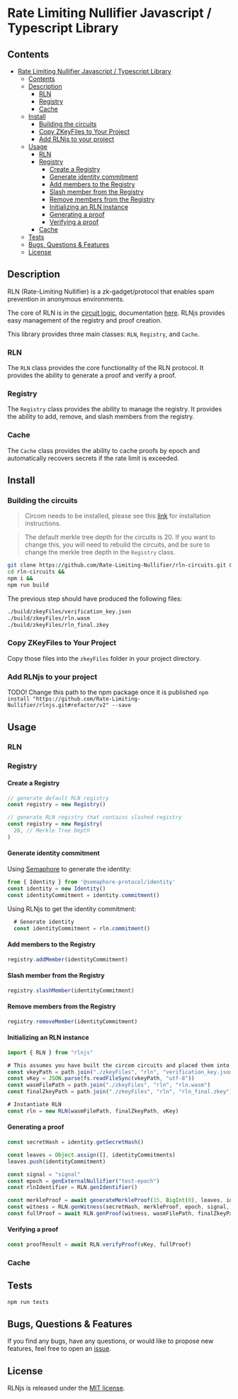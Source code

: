 # Rate Limiting Nullifier Javascript / Typescript Library

## Contents

- [Rate Limiting Nullifier Javascript / Typescript Library](#rate-limiting-nullifier-javascript--typescript-library)
  - [Contents](#contents)
  - [Description](#description)
    - [RLN](#rln)
    - [Registry](#registry)
    - [Cache](#cache)
  - [Install](#install)
    - [Building the circuits](#building-the-circuits)
    - [Copy ZKeyFiles to Your Project](#copy-zkeyfiles-to-your-project)
    - [Add RLNjs to your project](#add-rlnjs-to-your-project)
  - [Usage](#usage)
    - [RLN](#rln-1)
    - [Registry](#registry-1)
      - [Create a Registry](#create-a-registry)
      - [Generate identity commitment](#generate-identity-commitment)
      - [Add members to the Registry](#add-members-to-the-registry)
      - [Slash member from the Registry](#slash-member-from-the-registry)
      - [Remove members from the Registry](#remove-members-from-the-registry)
      - [Initializing an RLN instance](#initializing-an-rln-instance)
      - [Generating a proof](#generating-a-proof)
      - [Verifying a proof](#verifying-a-proof)
    - [Cache](#cache-1)
  - [Tests](#tests)
  - [Bugs, Questions \& Features](#bugs-questions--features)
  - [License](#license)

## Description

RLN (Rate-Limiting Nullifier) is a zk-gadget/protocol that enables spam prevention in anonymous environments.

The core of RLN is in the [circuit logic](https://github.com/Rate-Limiting-Nullifier/rln-circuits), documentation [here](https://rate-limiting-nullifier.github.io/rln-docs/protocol_spec.html#technical-side-of-rln). RLNjs provides easy management of the registry and proof creation.

This library provides three main classes: `RLN`, `Registry`, and `Cache`.

### RLN

The `RLN` class provides the core functionality of the RLN protocol. It provides the ability to generate a proof and verify a proof.

### Registry

The `Registry` class provides the ability to manage the registry. It provides the ability to add, remove, and slash members from the registry.

### Cache

The `Cache` class provides the ability to cache proofs by epoch and automatically recovers secrets if the rate limit is exceeded.

## Install

### Building the circuits

> Circom needs to be installed, please see this [link](https://docs.circom.io/getting-started/installation/) for installation instructions.

> The default merkle tree depth for the circuits is 20. If you want to change this, you will need to rebuild the circuits, and be sure to change the merkle tree depth in the `Registry` class.

```bash
git clone https://github.com/Rate-Limiting-Nullifier/rln-circuits.git &&
cd rln-circuits &&
npm i &&
npm run build
```

The previous step should have produced the following files:

```bash
./build/zkeyFiles/verification_key.json
./build/zkeyFiles/rln.wasm
./build/zkeyFiles/rln_final.zkey
```

### Copy ZKeyFiles to Your Project

Copy those files into the `zkeyFiles` folder in your project directory.

### Add RLNjs to your project
TODO! Change this path to the npm package once it is published
`npm install "https://github.com/Rate-Limiting-Nullifier/rlnjs.git#refactor/v2" --save`

## Usage

### RLN

### Registry

#### Create a Registry

```js
// generate default RLN registry
const registry = new Registry()

// generate RLN registry that contains slashed registry
const registry = new Registry(
  20, // Merkle Tree Depth
)
```

#### Generate identity commitment

Using [Semaphore](https://github.com/semaphore-protocol/semaphore/tree/main/packages/identity) to generate the identity:

```js
from { Identity } from '@semaphore-protocol/identity'
const identity = new Identity()
const identityCommitment = identity.commitment()
```

Using RLNjs to get the identity commitment:

```js
  # Generate identity
  const identityCommitment = rln.commitment()
```

#### Add members to the Registry

```js
registry.addMember(identityCommitment)
```

#### Slash member from the Registry

```js
registry.slashMember(identityCommitment)
```

#### Remove members from the Registry

```js
registry.removeMember(identityCommitment)
```

#### Initializing an RLN instance

```js
import { RLN } from "rlnjs"

# This assumes you have built the circom circuits and placed them into the zkeyFiles folder
const vkeyPath = path.join("./zkeyFiles", "rln", "verification_key.json")
const vKey = JSON.parse(fs.readFileSync(vkeyPath, "utf-8"))
const wasmFilePath = path.join("./zkeyFiles", "rln", "rln.wasm")
const finalZkeyPath = path.join("./zkeyFiles", "rln", "rln_final.zkey")

# Instantiate RLN
const rln = new RLN(wasmFilePath, finalZkeyPath, vKey)
```

#### Generating a proof

```js
const secretHash = identity.getSecretHash()

const leaves = Object.assign([], identityCommitments)
leaves.push(identityCommitment)

const signal = "signal"
const epoch = genExternalNullifier("test-epoch")
const rlnIdentifier = RLN.genIdentifier()

const merkleProof = await generateMerkleProof(15, BigInt(0), leaves, identityCommitment)
const witness = RLN.genWitness(secretHash, merkleProof, epoch, signal, rlnIdentifier)
const fullProof = await RLN.genProof(witness, wasmFilePath, finalZkeyPath)
```

#### Verifying a proof

```js
const proofResult = await RLN.verifyProof(vKey, fullProof)
```

### Cache

## Tests

```bash
npm run tests
```

## Bugs, Questions & Features

If you find any bugs, have any questions, or would like to propose new features, feel free to open an [issue](https://github.com/Rate-Limiting-Nullifier/RLNjs/issues/new/).

## License

RLNjs is released under the [MIT license](https://opensource.org/licenses/MIT).
